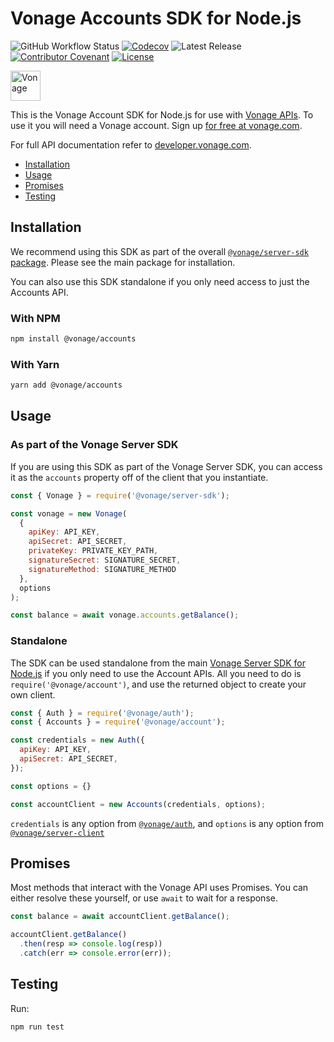 # Vonage Accounts SDK for Node.js

![GitHub Workflow Status](https://img.shields.io/github/actions/workflow/status/vonage/vonage-node-sdk/ci.yml?branch=3.x) [![Codecov](https://img.shields.io/codecov/c/github/vonage/vonage-node-sdk?label=Codecov&logo=codecov&style=flat-square)](https://codecov.io/gh/Vonage/vonage-server-sdk) ![Latest Release](https://img.shields.io/npm/v/@vonage/accounts?label=%40vonage%2Faccounts&style=flat-square) [![Contributor Covenant](https://img.shields.io/badge/Contributor%20Covenant-v2.0%20adopted-ff69b4.svg?style=flat-square)](../../CODE_OF_CONDUCT.md) [![License](https://img.shields.io/npm/l/@vonage/accounts?label=License&style=flat-square)][license]

<img src="https://developer.nexmo.com/images/logos/vbc-logo.svg" height="48px" alt="Vonage" />

This is the Vonage Account SDK for Node.js for use with [Vonage APIs](https://www.vonage.com/). To use it you will need a Vonage account. Sign up [for free at vonage.com][signup].

For full API documentation refer to [developer.vonage.com](https://developer.vonage.com/).

* [Installation](#installation)
* [Usage](#usage)
* [Promises](#promises)
* [Testing](#testing)

## Installation

We recommend using this SDK as part of the overall [`@vonage/server-sdk` package](https://github.com/vonage/vonage-node-sdk). Please see the main package for installation.

You can also use this SDK standalone if you only need access to just the Accounts API.

### With NPM

```bash
npm install @vonage/accounts
```

### With Yarn

```bash
yarn add @vonage/accounts
```

## Usage

### As part of the Vonage Server SDK

If you are using this SDK as part of the Vonage Server SDK, you can access it as the `accounts` property off of the client that you instantiate.

```js
const { Vonage } = require('@vonage/server-sdk');

const vonage = new Vonage(
  {
    apiKey: API_KEY,
    apiSecret: API_SECRET,
    privateKey: PRIVATE_KEY_PATH,
    signatureSecret: SIGNATURE_SECRET,
    signatureMethod: SIGNATURE_METHOD
  },
  options
);

const balance = await vonage.accounts.getBalance();
```

### Standalone

The SDK can be used standalone from the main [Vonage Server SDK for Node.js](https://github.com/vonage/vonage-node-sdk) if you only need to use the Account APIs. All you need to do is `require('@vonage/account')`, and use the returned object to create your own client.

```js
const { Auth } = require('@vonage/auth');
const { Accounts } = require('@vonage/account');

const credentials = new Auth({
  apiKey: API_KEY,
  apiSecret: API_SECRET,
});

const options = {}

const accountClient = new Accounts(credentials, options);
```

`credentials` is any option from [`@vonage/auth`](https://github.com/Vonage/vonage-node-sdk/blob/3.x/packages/auth/README.md#options),
and `options` is any option from [`@vonage/server-client`](https://github.com/Vonage/vonage-node-sdk/blob/3.x/packages/server-client/README.md#options)

## Promises

Most methods that interact with the Vonage API uses Promises. You can either
resolve these yourself, or use `await` to wait for a response.

```js
const balance = await accountClient.getBalance();

accountClient.getBalance()
  .then(resp => console.log(resp))
  .catch(err => console.error(err));
```

## Testing

Run:

```bash
npm run test
```

[signup]: https://dashboard.nexmo.com/sign-up?utm_source=DEV_REL&utm_medium=github&utm_campaign=node-server-sdk
[license]: ../../LICENSE.txt
